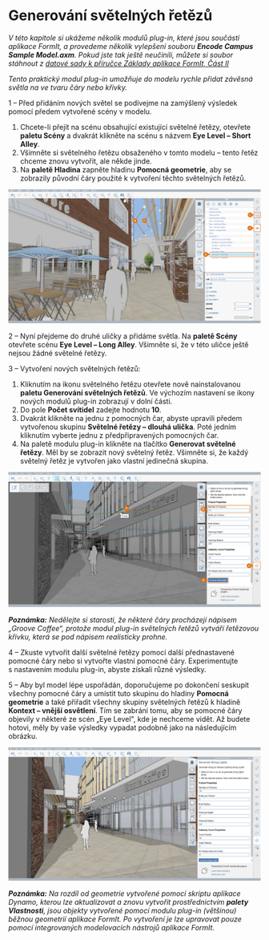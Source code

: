 # Generování světelných řetězů

_V této kapitole si ukážeme několik modulů plug-in, které jsou součástí aplikace FormIt, a provedeme několik vylepšení souboru_ _**Encode Campus Sample Model.axm**. Pokud jste tak ještě neučinili, můžete si soubor stáhnout z _[_datové sady k příručce Základy aplikace FormIt, Část II_](https://formit-help.s3.amazonaws.com/FormIt+Primer+Part+2+Datasets.zip)__

_Tento praktický modul plug-in umožňuje do modelu rychle přidat závěsná světla na ve tvaru čáry nebo křivky._

1 – Před přidáním nových světel se podívejme na zamýšlený výsledek pomocí předem vytvořené scény v modelu.

1. Chcete-li přejít na scénu obsahující existující světelné řetězy, otevřete **paletu Scény** a dvakrát klikněte na scénu s názvem **Eye Level – Short Alley**.
2. Všimněte si světelného řetězu obsaženého v tomto modelu – tento řetěz chceme znovu vytvořit, ale někde jinde.
3. Na **paletě Hladina** zapněte hladinu **Pomocná geometrie**, aby se zobrazily původní čáry použité k vytvoření těchto světelných řetězů.

![](<../../.gitbook/assets/3 (10).png>)

2 – Nyní přejdeme do druhé uličky a přidáme světla. Na **paletě Scény** otevřete scénu **Eye Level – Long Alley**. Všimněte si, že v této uličce ještě nejsou žádné světelné řetězy.

3 – Vytvoření nových světelných řetězů:

1. Kliknutím na ikonu světelného řetězu otevřete nově nainstalovanou **paletu Generování světelných řetězů**. Ve výchozím nastavení se ikony nových modulů plug-in zobrazují v dolní části.
2. Do pole **Počet svítidel** zadejte hodnotu **10**.
3. Dvakrát klikněte na jednu z pomocných čar, abyste upravili předem vytvořenou skupinu **Světelné řetězy – dlouhá ulička**. Poté jedním kliknutím vyberte jednu z předpřipravených pomocných čar.
4. Na paletě modulu plug-in klikněte na tlačítko **Generovat světelné řetězy**. Měl by se zobrazit nový světelný řetěz. Všimněte si, že každý světelný řetěz je vytvořen jako vlastní jedinečná skupina.

![](<../../.gitbook/assets/4 (6) (1).png>)

_**Poznámka:**_ _Nedělejte si starosti, že některé čáry procházejí nápisem „Groove Coffee“, protože modul plug-in světelných řetězů vytváří řetězovou křivku, která se pod nápisem realisticky prohne._

4 – Zkuste vytvořit další světelné řetězy pomocí další přednastavené pomocné čáry nebo si vytvořte vlastní pomocné čáry. Experimentujte s nastavením modulu plug-in, abyste získali různé výsledky.

5 – Aby byl model lépe uspořádán, doporučujeme po dokončení seskupit všechny pomocné čáry a umístit tuto skupinu do hladiny **Pomocná geometrie** a také přiřadit všechny skupiny světelných řetězů k hladině **Kontext – vnější osvětlení**. Tím se zabrání tomu, aby se pomocné čáry objevily v některé ze scén „Eye Level", kde je nechceme vidět. Až budete hotovi, měly by vaše výsledky vypadat podobně jako na následujícím obrázku.

![](<../../.gitbook/assets/5 (3) (1).png>)

_**Poznámka:**_ _Na rozdíl od geometrie vytvořené pomocí skriptu aplikace Dynamo, kterou lze aktualizovat a znovu vytvořit prostřednictvím_ _**palety Vlastnosti**, jsou objekty vytvořené pomocí modulu plug-in (většinou) běžnou geometrií aplikace FormIt. Po vytvoření je lze upravovat pouze pomocí integrovaných modelovacích nástrojů aplikace FormIt._
